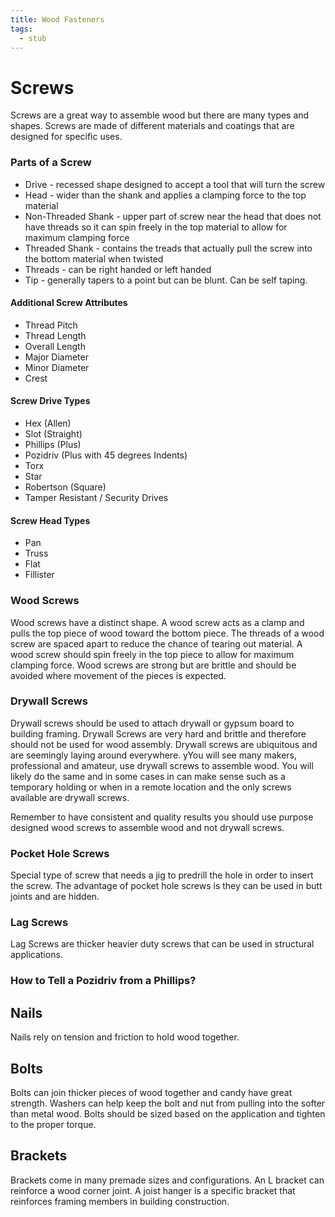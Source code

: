 ```yaml
---
title: Wood Fasteners
tags:
  - stub
---
```


# Screws

Screws are a great way to assemble wood but there are many types and shapes. Screws are made of different materials and coatings that are designed for specific uses.

### Parts of a Screw

- Drive - recessed shape designed to accept a tool that will turn the screw
- Head - wider than the shank and applies a clamping force to the top material
- Non-Threaded Shank - upper part of screw near the head that does not have threads so it can spin freely in the top material to allow for maximum clamping force
- Threaded Shank - contains the treads that actually pull the screw into the bottom material when twisted
- Threads - can be right handed or left handed
- Tip - generally tapers to a point but can be blunt. Can be self taping.

#### Additional Screw Attributes

- Thread Pitch
- Thread Length
- Overall Length
- Major Diameter
- Minor Diameter
- Crest

#### Screw Drive Types

- Hex (Allen)
- Slot (Straight)
- Phillips (Plus)
- Pozidriv (Plus with 45 degrees Indents)
- Torx
- Star
- Robertson (Square)
- Tamper Resistant / Security Drives

#### Screw Head Types

- Pan
- Truss
- Flat
- Fillister

### Wood Screws

Wood screws have a distinct shape. A wood screw acts as a clamp and pulls the top piece of wood toward the bottom piece. The threads of a wood screw are spaced apart to reduce the chance of tearing out material. A wood screw should spin freely in the top piece to allow for maximum clamping force. Wood screws are strong but are brittle and should be avoided where movement of the pieces is expected.

### Drywall Screws

Drywall screws should be used to attach drywall or gypsum board to building framing. Drywall Screws are very hard and brittle and therefore should not be used for wood assembly. Drywall screws are ubiquitous and are seemingly laying around everywhere. yYou will see many makers, professional and amateur, use drywall screws to assemble wood. You will likely do the same and in some cases in can make sense such as a temporary holding or when in a remote location and the only screws available are drywall screws.

Remember to have consistent and quality results you should use purpose designed wood screws to assemble wood and not drywall screws.

### Pocket Hole Screws

Special type of screw that needs a jig to predrill the hole in order to insert the screw. The advantage of pocket hole screws is they can be used in butt joints and are hidden.

### Lag Screws

Lag Screws are thicker heavier duty screws that can be used in structural applications.

### How to Tell a Pozidriv from a Phillips?

## Nails

Nails rely on tension and friction to hold wood together.

## Bolts

Bolts can join thicker pieces of wood together and candy have great strength. Washers can help keep the bolt and nut from pulling into the softer than metal wood. Bolts should be sized based on the application and tighten to the proper torque.

## Brackets

Brackets come in many premade sizes and configurations. An L bracket can reinforce a wood corner joint. A joist hanger is a specific bracket that reinforces framing members in building construction.
